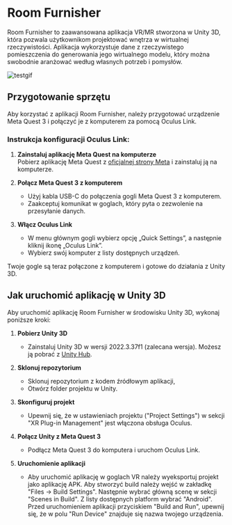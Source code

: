 # Room Furnisher  
Room Furnisher to zaawansowana aplikacja VR/MR stworzona w Unity 3D, która pozwala użytkownikom projektować wnętrza w wirtualnej rzeczywistości. Aplikacja wykorzystuje dane z rzeczywistego pomieszczenia do generowania jego wirtualnego modelu, który można swobodnie aranżować według własnych potrzeb i pomysłów.

![testgif](https://github.com/user-attachments/assets/569d9e90-b364-4c13-8559-ba8efe41e1d4)


## Przygotowanie sprzętu  

Aby korzystać z aplikacji Room Furnisher, należy przygotować urządzenie Meta Quest 3 i połączyć je z komputerem za pomocą Oculus Link.  

### Instrukcja konfiguracji Oculus Link:  
1. **Zainstaluj aplikację Meta Quest na komputerze**  
   Pobierz aplikację Meta Quest z [oficjalnej strony Meta](https://www.meta.com/quest/setup/) i zainstaluj ją na komputerze.  

2. **Połącz Meta Quest 3 z komputerem**  
   - Użyj kabla USB-C do połączenia gogli Meta Quest 3 z komputerem.  
   - Zaakceptuj komunikat w goglach, który pyta o zezwolenie na przesyłanie danych.  

3. **Włącz Oculus Link**  
   - W menu głównym gogli wybierz opcję „Quick Settings”, a następnie kliknij ikonę „Oculus Link”.  
   - Wybierz swój komputer z listy dostępnych urządzeń.  

Twoje gogle są teraz połączone z komputerem i gotowe do działania z Unity 3D.  

## Jak uruchomić aplikację w Unity 3D  

Aby uruchomić aplikację Room Furnisher w środowisku Unity 3D, wykonaj poniższe kroki:  

1. **Pobierz Unity 3D**  
   - Zainstaluj Unity 3D w wersji 2022.3.37f1 (zalecana wersja). Możesz ją pobrać z [Unity Hub](https://unity.com/download).  

2. **Sklonuj repozytorium**  
   - Sklonuj repozytorium z kodem źródłowym aplikacji,
   - Otwórz folder projektu w Unity.  

3. **Skonfiguruj projekt**  
   - Upewnij się, że w ustawieniach projektu ("Project Settings") w sekcji "XR Plug-in Management" jest włączona obsługa Oculus.  

4. **Połącz Unity z Meta Quest 3**  
   - Podłącz Meta Quest 3 do komputera i uruchom Oculus Link.  

5. **Uruchomienie aplikacji**  
   - Aby uruchomić aplikację w goglach VR należy wyeksportuj projekt jako aplikację APK. Aby stworzyć build należy wejść w zakładkę "Files -> Build Settings". Następnie wybrać główną scenę w sekcji "Scenes in Build". Z listy dostępnych platform wybrać "Android". Przed uruchomieniem aplikacji przyciskiem "Build and Run", upewnij się, że w polu "Run Device" znajduje się nazwa twojego urządzenia.
